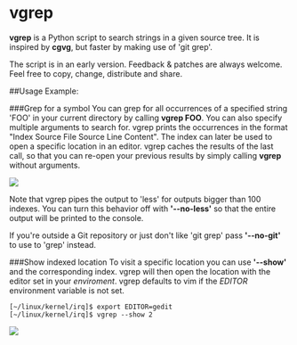 # vgrep

**vgrep** is a Python script to search strings in a given source tree.  It is
inspired by **cgvg**, but faster by making use of 'git grep'.

The script is in an early version.  Feedback & patches are always welcome.  Feel
free to copy, change, distribute and share.

##Usage Example:

###Grep for a symbol
You can grep for all occurrences of a specified string 'FOO' in your current
directory by calling **vgrep FOO**.  You can also specify multiple arguments
to search for.  vgrep prints the occurrences in the format "Index  Source File
Source Line  Content".  The index can later be used to open a specific location
in an editor.  vgrep caches the results of the last call, so that you can
re-open your previous results by simply calling **vgrep** without arguments.

![](https://github.com/vrothberg/vgrep/blob/master/screenshots/grep_example.png)

Note that vgrep pipes the output to 'less' for outputs bigger than 100 indexes.
You can turn this behavior off with **'--no-less'** so that the entire output
will be printed to the console.

If you're outside a Git repository or just don't like 'git grep' pass
**'--no-git'** to use to 'grep' instead.

###Show indexed location
To visit a specific location you can use **'--show'** and the corresponding
index.  vgrep will then open the location with the editor set in your
*enviroment*.  vgrep defaults to vim if the *EDITOR* environment variable is not
set.

```
[~/linux/kernel/irq]$ export EDITOR=gedit
[~/linux/kernel/irq]$ vgrep --show 2
```

![](https://github.com/vrothberg/vgrep/blob/master/screenshots/show_example.png)
